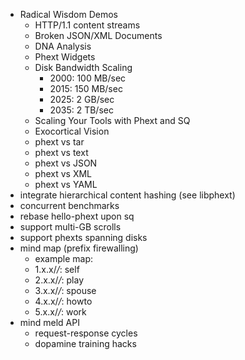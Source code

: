 * Radical Wisdom Demos
  * HTTP/1.1 content streams
  * Broken JSON/XML Documents
  * DNA Analysis
  * Phext Widgets
  * Disk Bandwidth Scaling
    * 2000: 100 MB/sec
    * 2015: 150 MB/sec
    * 2025: 2 GB/sec
    * 2035: 2 TB/sec
  * Scaling Your Tools with Phext and SQ
  * Exocortical Vision
  * phext vs tar
  * phext vs text
  * phext vs JSON
  * phext vs XML
  * phext vs YAML
* integrate hierarchical content hashing (see libphext)
* concurrent benchmarks
* rebase hello-phext upon sq
* support multi-GB scrolls
* support phexts spanning disks
* mind map (prefix firewalling)
  * example map:
  * 1.x.x/*/*: self
  * 2.x.x/*/*: play
  * 3.x.x/*/*: spouse
  * 4.x.x/*/*: howto
  * 5.x.x/*/*: work
* mind meld API
  * request-response cycles
  * dopamine training hacks